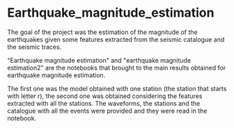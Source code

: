 # Earthquake_magnitude_estimation

The goal of the project was the estimation of the magnitude of the earthquakes given some features extracted from the seismic catalogue and the seismic traces. 

"Earthquake magnitude estimation" and "earthquake magnitude estimation2" are the notebooks 
that brought to the main results obtained for earthquake magnitude estimation. 

The first one was the model obtained with one station (the station that starts with letter r),
the second one was obtained considering the features extracted with all the stations.
The waveforms, the stations and the catalogue with all the events were provided and they were read in the notebook.
